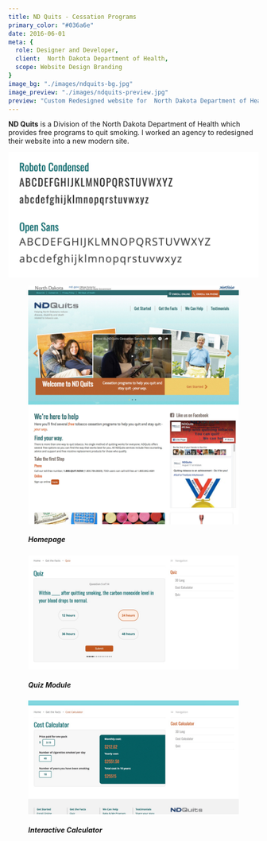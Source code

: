 ```yaml
---
title: ND Quits - Cessation Programs
primary_color: "#036a6e"
date: 2016-06-01
meta: {
  role: Designer and Developer,
  client:  North Dakota Department of Health,
  scope: Website Design Branding
}
image_bg: "./images/ndquits-bg.jpg"
image_preview: "./images/ndquits-preview.jpg"
preview: "Custom Redesigned website for  North Dakota Department of Health"
---
```


<work-background>

  <strong>ND Quits</strong> is a Division of the North Dakota Department of Health which provides free programs to quit smoking. I worked an agency to redesigned their website into a new modern site.

</work-background>

<work-styleguide>

  <div type="typefaces">
    <img src="./images/ndquits-typefaces.jpg" />
  </div>

  <div type="colors">
    <div data-color="#036a6e"></div>
    <div data-color="#d86122"></div>
    <div data-color="#f5cf60"></div>
    <div data-color="#776963"></div>
  </div>

</work-styleguide>

<work-design color="#036a6e" url="https://ndquits.health.nd.gov/">
  <figure type="single">
    <img src="./images/ndquits-preview.jpg"/>
    <figcaption>
      <h5>Homepage</h5>
    </figcaption>
  </figure>
  <figure type="col">
    <img src="./images/ndquits-001.jpg"/>
    <figcaption>
      <h5>Quiz Module</h5>
    </figcaption>
  </figure>
  <figure type="col">
    <img src="./images/ndquits-002.jpg"/>
    <figcaption>
      <h5>Interactive Calculator</h5>
    </figcaption>
  </figure>
</work-design>
